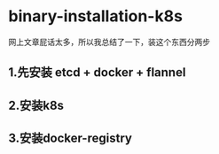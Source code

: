 # binary-installation-k8s

网上文章屁话太多，所以我总结了一下，装这个东西分两步
## 1.先安装 etcd + docker + flannel
## 2.安装k8s
## 3.安装docker-registry

